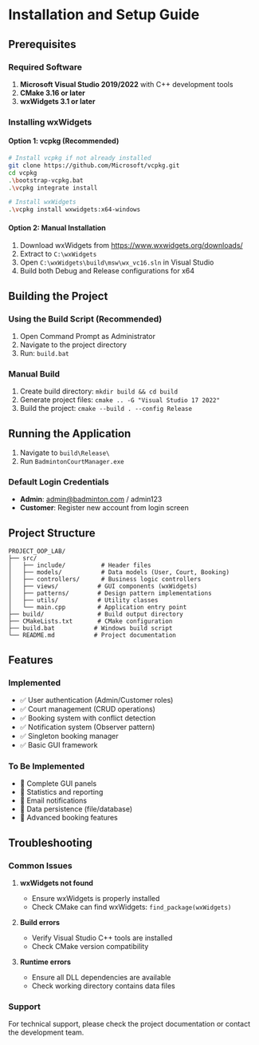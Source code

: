 # Installation and Setup Guide

## Prerequisites

### Required Software
1. **Microsoft Visual Studio 2019/2022** with C++ development tools
2. **CMake 3.16 or later**
3. **wxWidgets 3.1 or later**

### Installing wxWidgets

#### Option 1: vcpkg (Recommended)
```bash
# Install vcpkg if not already installed
git clone https://github.com/Microsoft/vcpkg.git
cd vcpkg
.\bootstrap-vcpkg.bat
.\vcpkg integrate install

# Install wxWidgets
.\vcpkg install wxwidgets:x64-windows
```

#### Option 2: Manual Installation
1. Download wxWidgets from https://www.wxwidgets.org/downloads/
2. Extract to `C:\wxWidgets`
3. Open `C:\wxWidgets\build\msw\wx_vc16.sln` in Visual Studio
4. Build both Debug and Release configurations for x64

## Building the Project

### Using the Build Script (Recommended)
1. Open Command Prompt as Administrator
2. Navigate to the project directory
3. Run: `build.bat`

### Manual Build
1. Create build directory: `mkdir build && cd build`
2. Generate project files: `cmake .. -G "Visual Studio 17 2022"`
3. Build the project: `cmake --build . --config Release`

## Running the Application

1. Navigate to `build\Release\`
2. Run `BadmintonCourtManager.exe`

### Default Login Credentials
- **Admin**: admin@badminton.com / admin123
- **Customer**: Register new account from login screen

## Project Structure

```
PROJECT_OOP_LAB/
├── src/
│   ├── include/          # Header files
│   ├── models/           # Data models (User, Court, Booking)
│   ├── controllers/      # Business logic controllers
│   ├── views/           # GUI components (wxWidgets)
│   ├── patterns/        # Design pattern implementations
│   ├── utils/           # Utility classes
│   └── main.cpp         # Application entry point
├── build/               # Build output directory
├── CMakeLists.txt       # CMake configuration
├── build.bat           # Windows build script
└── README.md           # Project documentation
```

## Features

### Implemented
- ✅ User authentication (Admin/Customer roles)
- ✅ Court management (CRUD operations)
- ✅ Booking system with conflict detection
- ✅ Notification system (Observer pattern)
- ✅ Singleton booking manager
- ✅ Basic GUI framework

### To Be Implemented
- 🔄 Complete GUI panels
- 🔄 Statistics and reporting
- 🔄 Email notifications
- 🔄 Data persistence (file/database)
- 🔄 Advanced booking features

## Troubleshooting

### Common Issues

1. **wxWidgets not found**
   - Ensure wxWidgets is properly installed
   - Check CMake can find wxWidgets: `find_package(wxWidgets)`

2. **Build errors**
   - Verify Visual Studio C++ tools are installed
   - Check CMake version compatibility

3. **Runtime errors**
   - Ensure all DLL dependencies are available
   - Check working directory contains data files

### Support
For technical support, please check the project documentation or contact the development team.
